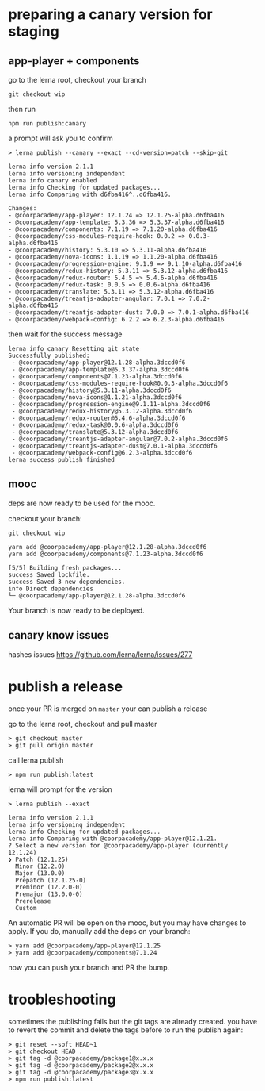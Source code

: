 # preparing a canary version for staging

## app-player + components
go to the lerna root, checkout your branch
```
git checkout wip
```
then run
```
npm run publish:canary
```
 a prompt will ask you to confirm

 ```
 > lerna publish --canary --exact --cd-version=patch --skip-git

lerna info version 2.1.1
lerna info versioning independent
lerna info canary enabled
lerna info Checking for updated packages...
lerna info Comparing with d6fba416^..d6fba416.

Changes:
 - @coorpacademy/app-player: 12.1.24 => 12.1.25-alpha.d6fba416
 - @coorpacademy/app-template: 5.3.36 => 5.3.37-alpha.d6fba416
 - @coorpacademy/components: 7.1.19 => 7.1.20-alpha.d6fba416
 - @coorpacademy/css-modules-require-hook: 0.0.2 => 0.0.3-alpha.d6fba416
 - @coorpacademy/history: 5.3.10 => 5.3.11-alpha.d6fba416
 - @coorpacademy/nova-icons: 1.1.19 => 1.1.20-alpha.d6fba416
 - @coorpacademy/progression-engine: 9.1.9 => 9.1.10-alpha.d6fba416
 - @coorpacademy/redux-history: 5.3.11 => 5.3.12-alpha.d6fba416
 - @coorpacademy/redux-router: 5.4.5 => 5.4.6-alpha.d6fba416
 - @coorpacademy/redux-task: 0.0.5 => 0.0.6-alpha.d6fba416
 - @coorpacademy/translate: 5.3.11 => 5.3.12-alpha.d6fba416
 - @coorpacademy/treantjs-adapter-angular: 7.0.1 => 7.0.2-alpha.d6fba416
 - @coorpacademy/treantjs-adapter-dust: 7.0.0 => 7.0.1-alpha.d6fba416
 - @coorpacademy/webpack-config: 6.2.2 => 6.2.3-alpha.d6fba416
```

then wait for the success message

```
lerna info canary Resetting git state
Successfully published:
 - @coorpacademy/app-player@12.1.28-alpha.3dccd0f6
 - @coorpacademy/app-template@5.3.37-alpha.3dccd0f6
 - @coorpacademy/components@7.1.23-alpha.3dccd0f6
 - @coorpacademy/css-modules-require-hook@0.0.3-alpha.3dccd0f6
 - @coorpacademy/history@5.3.11-alpha.3dccd0f6
 - @coorpacademy/nova-icons@1.1.21-alpha.3dccd0f6
 - @coorpacademy/progression-engine@9.1.11-alpha.3dccd0f6
 - @coorpacademy/redux-history@5.3.12-alpha.3dccd0f6
 - @coorpacademy/redux-router@5.4.6-alpha.3dccd0f6
 - @coorpacademy/redux-task@0.0.6-alpha.3dccd0f6
 - @coorpacademy/translate@5.3.12-alpha.3dccd0f6
 - @coorpacademy/treantjs-adapter-angular@7.0.2-alpha.3dccd0f6
 - @coorpacademy/treantjs-adapter-dust@7.0.1-alpha.3dccd0f6
 - @coorpacademy/webpack-config@6.2.3-alpha.3dccd0f6
lerna success publish finished
```

## mooc
deps are now ready to be used for the mooc.

checkout your branch:
```
git checkout wip
```

```
yarn add @coorpacademy/app-player@12.1.28-alpha.3dccd0f6
yarn add @coorpacademy/components@7.1.23-alpha.3dccd0f6
```

```
[5/5] Building fresh packages...
success Saved lockfile.
success Saved 3 new dependencies.
info Direct dependencies
└─ @coorpacademy/app-player@12.1.28-alpha.3dccd0f6
```

Your branch is now ready to be deployed.

## canary know issues
hashes issues https://github.com/lerna/lerna/issues/277

# publish a release
once your PR is merged on `master` your can publish a release

go to the lerna root, checkout and pull master
```
> git checkout master
> git pull origin master
```

call lerna publish
```
> npm run publish:latest
```
lerna will prompt for the version
```
> lerna publish --exact

lerna info version 2.1.1
lerna info versioning independent
lerna info Checking for updated packages...
lerna info Comparing with @coorpacademy/app-player@12.1.21.
? Select a new version for @coorpacademy/app-player (currently 12.1.24)
❯ Patch (12.1.25)
  Minor (12.2.0)
  Major (13.0.0)
  Prepatch (12.1.25-0)
  Preminor (12.2.0-0)
  Premajor (13.0.0-0)
  Prerelease
  Custom
```

An automatic PR will be open on the mooc, but you may have changes to apply.
If you do, manually add the deps on your branch:
```
> yarn add @coorpacademy/app-player@12.1.25
> yarn add @coorpacademy/components@7.1.24
```

now you can push your branch and PR the bump.

# troobleshooting

sometimes the publishing fails but the git tags are already created.
you have to revert the commit and delete the tags before to run the publish again:

```
> git reset --soft HEAD~1
> git checkout HEAD .
> git tag -d @coorpacademy/package1@x.x.x
> git tag -d @coorpacademy/package2@x.x.x
> git tag -d @coorpacademy/package3@x.x.x
> npm run publish:latest
```
